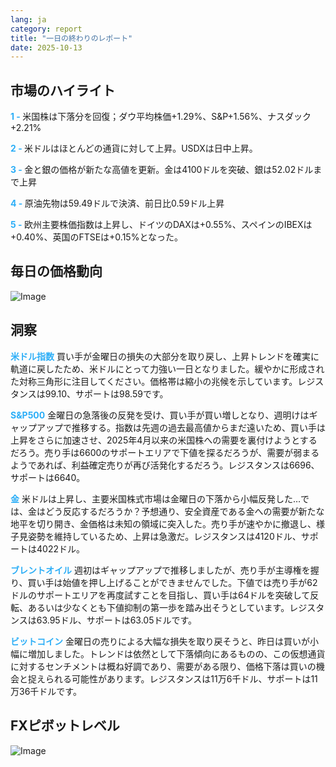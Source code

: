 ```yaml
---
lang: ja
category: report
title: "一日の終わりのレポート"
date: 2025-10-13
---
```



<h2>市場のハイライト</h2>
<strong style="color: #2caef7;">1 - </strong> 米国株は下落分を回復；ダウ平均株価+1.29%、S&P+1.56%、ナスダック+2.21%

<strong style="color: #2caef7;">2 - </strong> 米ドルはほとんどの通貨に対して上昇。USDXは日中上昇。

<strong style="color: #2caef7;">3 - </strong> 金と銀の価格が新たな高値を更新。金は4100ドルを突破、銀は52.02ドルまで上昇

<strong style="color: #2caef7;">4 - </strong> 原油先物は59.49ドルで決済、前日比0.59ドル上昇

<strong style="color: #2caef7;">5 - </strong> 欧州主要株価指数は上昇し、ドイツのDAXは+0.55%、スペインのIBEXは+0.40%、英国のFTSEは+0.15%となった。



<h2>毎日の価格動向</h2>
<img src="https://markleighedu.github.io/img/Oct-2025/13-Oct-2025/price.jpg" alt="Image"/>

<h2>洞察</h2>
<strong style="color: #2caef7;">米ドル指数</strong> 買い手が金曜日の損失の大部分を取り戻し、上昇トレンドを確実に軌道に戻したため、米ドルにとって力強い一日となりました。緩やかに形成された対称三角形に注目してください。価格帯は縮小の兆候を示しています。レジスタンスは99.10、サポートは98.59です。

<strong style="color: #2caef7;">S&P500</strong> 金曜日の急落後の反発を受け、買い手が買い増しとなり、週明けはギャップアップで推移する。指数は先週の過去最高値からまだ遠いため、買い手は上昇をさらに加速させ、2025年4月以来の米国株への需要を裏付けようとするだろう。売り手は6600のサポートエリアで下値を探るだろうが、需要が弱まるようであれば、利益確定売りが再び活発化するだろう。レジスタンスは6696、サポートは6640。

<strong style="color: #2caef7;">金</strong> 米ドルは上昇し、主要米国株式市場は金曜日の下落から小幅反発した…では、金はどう反応するだろうか？予想通り、安全資産である金への需要が新たな地平を切り開き、金価格は未知の領域に突入した。売り手が速やかに撤退し、様子見姿勢を維持しているため、上昇は急激だ。レジスタンスは4120ドル、サポートは4022ドル。

<strong style="color: #2caef7;">ブレントオイル</strong> 週初はギャップアップで推移しましたが、売り手が主導権を握り、買い手は始値を押し上げることができませんでした。下値では売り手が62ドルのサポートエリアを再度試すことを目指し、買い手は64ドルを突破して反転、あるいは少なくとも下値抑制の第一歩を踏み出そうとしています。レジスタンスは63.95ドル、サポートは63.05ドルです。

<strong style="color: #2caef7;">ビットコイン</strong> 金曜日の売りによる大幅な損失を取り戻そうと、昨日は買いが小幅に増加しました。トレンドは依然として下落傾向にあるものの、この仮想通貨に対するセンチメントは概ね好調であり、需要がある限り、価格下落は買いの機会と捉えられる可能性があります。レジスタンスは11万6千ドル、サポートは11万36千ドルです。



<h2>FXピボットレベル</h2>
<img src="https://markleighedu.github.io/img/Oct-2025/13-Oct-2025/pivot.jpg" alt="Image"/>